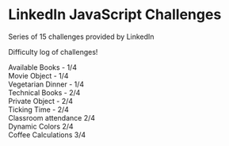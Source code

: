 # LinkedIn JavaScript Challenges

Series of 15 challenges provided by LinkedIn

Difficulty log of challenges!

Available Books - 1/4 <br>
Movie Object - 1/4 <br>
Vegetarian Dinner - 1/4 <br>
Technical Books - 2/4 <br>
Private Object - 2/4 <br>
Ticking Time - 2/4 <br>
Classroom attendance 2/4 <br>
Dynamic Colors 2/4 <br>
Coffee Calculations 3/4 <br>